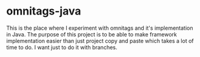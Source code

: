 # omnitags-java
 This is the place where I experiment with omnitags and it's implementation in Java. The purpose of this project is to be able to make framework implementation easier than just project copy and paste which takes a lot of time to do. I want just to do it with branches.
